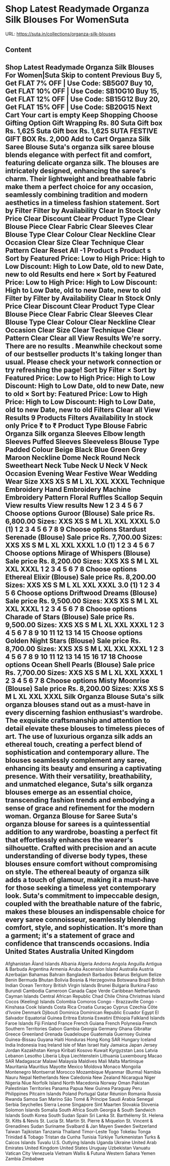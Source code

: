 # Shop Latest Readymade Organza Silk Blouses For WomenSuta

URL: https://suta.in/collections/organza-silk-blouses

## Content

Shop Latest Readymade Organza Silk Blouses For Women|Suta
Skip to content
Previous
Buy 5, Get FLAT 7% OFF | Use Code: SB5G07
Buy 10, Get FLAT 10% OFF | Use Code: SB10G10
Buy 15, Get FLAT 12% OFF | Use Code: SB15G12
Buy 20, Get FLAT 15% OFF | Use Code: SB20G15
Next
Cart
Your cart is empty
Keep Shopping
Choose Gifting Option
Gift Wrapping
Rs. 80
Suta Gift box
Rs. 1,625
Suta Gift box
Rs. 1,625
SUTA FESTIVE GIFT BOX
Rs. 2,000
Add to Cart
Organza Silk Saree Blouse
Suta's organza silk saree blouse blends elegance with perfect fit and comfort, featuring delicate organza silk. The blouses are intricately designed, enhancing the saree's charm. Their lightweight and breathable fabric make them a perfect choice for any occasion, seamlessly combining tradition and modern aesthetics in a timeless fashion statement.
Sort by
Filter
Filter by
Availability
Clear
In Stock Only
Price
Clear
Discount
Clear
Product Type
Clear
Blouse Piece
Clear
Fabric
Clear
Sleeves
Clear
Blouse Type
Clear
Colour
Clear
Neckline
Clear
Occasion
Clear
Size
Clear
Technique
Clear
Pattern
Clear
Reset All
-1
Product
s
Product
s
Sort by
Featured
Price: Low to High
Price: High to Low
Discount: High to Low
Date, old to new
Date, new to old
Results end here
×
Sort by
Featured
Price: Low to High
Price: High to Low
Discount: High to Low
Date, old to new
Date, new to old
Filter by
Filter by
Availability
Clear
In Stock Only
Price
Clear
Discount
Clear
Product Type
Clear
Blouse Piece
Clear
Fabric
Clear
Sleeves
Clear
Blouse Type
Clear
Colour
Clear
Neckline
Clear
Occasion
Clear
Size
Clear
Technique
Clear
Pattern
Clear
Clear all
View Results
We're sorry. There are no results
.
Meanwhile checkout some of our bestseller products
It's taking longer than usual. Please check your network connection or try refreshing the page!
Sort by
Filter
×
Sort by
Featured
Price: Low to High
Price: High to Low
Discount: High to Low
Date, old to new
Date, new to old
×
Sort by:
Featured
Price: Low to High
Price: High to Low
Discount: High to Low
Date, old to new
Date, new to old
Filters
Clear all
View Results
9 Products
Filters
Availability
In stock only
Price
₹
to
₹
Product Type
Blouse
Fabric
Organza
Silk organza
Sleeves
Elbow length Sleeves
Puffed Sleeves
Sleeveless
Blouse Type
Padded
Colour
Beige
Black
Blue
Green
Grey
Maroon
Neckline
Dome Neck
Round Neck
Sweetheart Neck
Tube Neck
U Neck
V Neck
Occasion
Evening Wear
Festive Wear
Wedding Wear
Size
XXS
XS
S
M
L
XL
XXL
XXXL
Technique
Embroidery
Hand Embroidery
Machine Embroidery
Pattern
Floral
Ruffles
Scallop
Sequin
View results
View results
New
1
2
3
4
5
6
7
Choose options
Guroor (Blouse)
Sale price
Rs. 6,800.00
Sizes:
XXS
XS
S
M
L
XL
XXL
XXXL
5.0
(1)
1
2
3
4
5
6
7
8
9
Choose options
Stardust Serenade (Blouse)
Sale price
Rs. 7,700.00
Sizes:
XXS
XS
S
M
L
XL
XXL
XXXL
1.0
(1)
1
2
3
4
5
6
7
Choose options
Mirage of Whispers (Blouse)
Sale price
Rs. 8,200.00
Sizes:
XXS
XS
S
M
L
XL
XXL
XXXL
1
2
3
4
5
6
7
8
Choose options
Ethereal Elixir (Blouse)
Sale price
Rs. 8,200.00
Sizes:
XXS
XS
S
M
L
XL
XXL
XXXL
3.0
(1)
1
2
3
4
5
6
Choose options
Driftwood Dreams (Blouse)
Sale price
Rs. 9,500.00
Sizes:
XXS
XS
S
M
L
XL
XXL
XXXL
1
2
3
4
5
6
7
8
Choose options
Charade of Stars (Blouse)
Sale price
Rs. 9,500.00
Sizes:
XXS
XS
S
M
L
XL
XXL
XXXL
1
2
3
4
5
6
7
8
9
10
11
12
13
14
15
Choose options
Golden Night Stars (Blouse)
Sale price
Rs. 8,700.00
Sizes:
XXS
XS
S
M
L
XL
XXL
XXXL
1
2
3
4
5
6
7
8
9
10
11
12
13
14
15
16
17
18
Choose options
Ocean Shell Pearls (Blouse)
Sale price
Rs. 7,700.00
Sizes:
XXS
XS
S
M
L
XL
XXL
XXXL
1
2
3
4
5
6
7
8
Choose options
Misty Moonrise (Blouse)
Sale price
Rs. 8,200.00
Sizes:
XXS
XS
S
M
L
XL
XXL
XXXL
Silk Organza Blouse
Suta's silk organza blouses stand out as a must-have in every discerning fashion enthusiast's wardrobe. The exquisite craftsmanship and attention to detail elevate these blouses to timeless pieces of art. The use of luxurious organza silk adds an ethereal touch, creating a perfect blend of sophistication and contemporary allure.
The blouses seamlessly complement any saree, enhancing its beauty and ensuring a captivating presence. With their versatility, breathability, and unmatched elegance, Suta's silk organza blouses emerge as an essential choice, transcending fashion trends and embodying a sense of grace and refinement for the modern woman.
Organza Blouse for Saree
Suta's organza blouse for sarees is a quintessential addition to any wardrobe, boasting a perfect fit that effortlessly enhances the wearer's silhouette. Crafted with precision and an acute understanding of diverse body types, these blouses ensure comfort without compromising on style. The ethereal beauty of organza silk adds a touch of glamour, making it a must-have for those seeking a timeless yet contemporary look.
Suta's commitment to impeccable design, coupled with the breathable nature of the fabric, makes these blouses an indispensable choice for every saree connoisseur, seamlessly blending comfort, style, and sophistication. It's more than a garment; it's a statement of grace and confidence that transcends occasions.
India
United States
Australia
United Kingdom
---
Afghanistan
Åland Islands
Albania
Algeria
Andorra
Angola
Anguilla
Antigua & Barbuda
Argentina
Armenia
Aruba
Ascension Island
Australia
Austria
Azerbaijan
Bahamas
Bahrain
Bangladesh
Barbados
Belarus
Belgium
Belize
Benin
Bermuda
Bhutan
Bolivia
Bosnia & Herzegovina
Botswana
Brazil
British Indian Ocean Territory
British Virgin Islands
Brunei
Bulgaria
Burkina Faso
Burundi
Cambodia
Cameroon
Canada
Cape Verde
Caribbean Netherlands
Cayman Islands
Central African Republic
Chad
Chile
China
Christmas Island
Cocos (Keeling) Islands
Colombia
Comoros
Congo - Brazzaville
Congo - Kinshasa
Cook Islands
Costa Rica
Croatia
Curaçao
Cyprus
Czechia
Côte d’Ivoire
Denmark
Djibouti
Dominica
Dominican Republic
Ecuador
Egypt
El Salvador
Equatorial Guinea
Eritrea
Estonia
Eswatini
Ethiopia
Falkland Islands
Faroe Islands
Fiji
Finland
France
French Guiana
French Polynesia
French Southern Territories
Gabon
Gambia
Georgia
Germany
Ghana
Gibraltar
Greece
Greenland
Grenada
Guadeloupe
Guatemala
Guernsey
Guinea
Guinea-Bissau
Guyana
Haiti
Honduras
Hong Kong SAR
Hungary
Iceland
India
Indonesia
Iraq
Ireland
Isle of Man
Israel
Italy
Jamaica
Japan
Jersey
Jordan
Kazakhstan
Kenya
Kiribati
Kosovo
Kuwait
Kyrgyzstan
Laos
Latvia
Lebanon
Lesotho
Liberia
Libya
Liechtenstein
Lithuania
Luxembourg
Macao SAR
Madagascar
Malawi
Malaysia
Maldives
Mali
Malta
Martinique
Mauritania
Mauritius
Mayotte
Mexico
Moldova
Monaco
Mongolia
Montenegro
Montserrat
Morocco
Mozambique
Myanmar (Burma)
Namibia
Nauru
Nepal
Netherlands
New Caledonia
New Zealand
Nicaragua
Niger
Nigeria
Niue
Norfolk Island
North Macedonia
Norway
Oman
Pakistan
Palestinian Territories
Panama
Papua New Guinea
Paraguay
Peru
Philippines
Pitcairn Islands
Poland
Portugal
Qatar
Réunion
Romania
Russia
Rwanda
Samoa
San Marino
São Tomé & Príncipe
Saudi Arabia
Senegal
Serbia
Seychelles
Sierra Leone
Singapore
Sint Maarten
Slovakia
Slovenia
Solomon Islands
Somalia
South Africa
South Georgia & South Sandwich Islands
South Korea
South Sudan
Spain
Sri Lanka
St. Barthélemy
St. Helena
St. Kitts & Nevis
St. Lucia
St. Martin
St. Pierre & Miquelon
St. Vincent & Grenadines
Sudan
Suriname
Svalbard & Jan Mayen
Sweden
Switzerland
Taiwan
Tajikistan
Tanzania
Thailand
Timor-Leste
Togo
Tokelau
Tonga
Trinidad & Tobago
Tristan da Cunha
Tunisia
Türkiye
Turkmenistan
Turks & Caicos Islands
Tuvalu
U.S. Outlying Islands
Uganda
Ukraine
United Arab Emirates
United Kingdom
United States
Uruguay
Uzbekistan
Vanuatu
Vatican City
Venezuela
Vietnam
Wallis & Futuna
Western Sahara
Yemen
Zambia
Zimbabwe
